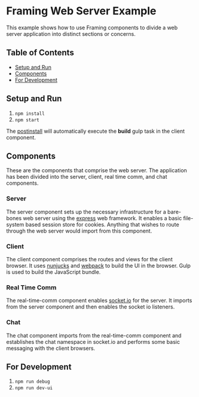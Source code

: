 # Framing Web Server Example

This example shows how to use Framing components to divide a web server application into distinct sections or concerns.

## Table of Contents
- [Setup and Run](#setup-and-run)
- [Components](#components)
- [For Development](#for-development)

## Setup and Run
1. ```npm install```
2. ```npm start```

The [postinstall](https://docs.npmjs.com/misc/scripts) will automatically execute the **build** gulp task in the client component.

## Components
These are the components that comprise the web server. The application has been divided into the server, client, real time comm, and chat components.

### Server
The server component sets up the necessary infrastructure for a bare-bones web server using the [express](http://expressjs.com/) web framework. It enables a basic file-system based session store for cookies. Anything that wishes to route through the web server would import from this component.

### Client
The client component comprises the routes and views for the client browser. It uses [nunjucks](https://mozilla.github.io/nunjucks/) and [webpack](https://webpack.github.io/) to build the UI in the browser. Gulp is used to build the JavaScript bundle.

### Real Time Comm
The real-time-comm component enables [socket.io](http://socket.io/) for the server. It imports from the server component and then enables the socket io listeners.

### Chat
The chat component imports from the real-time-comm component and establishes the chat namespace in socket.io and performs some basic messaging with the client browsers.

## For Development
1. ```npm run debug```
2. ```npm run dev-ui```